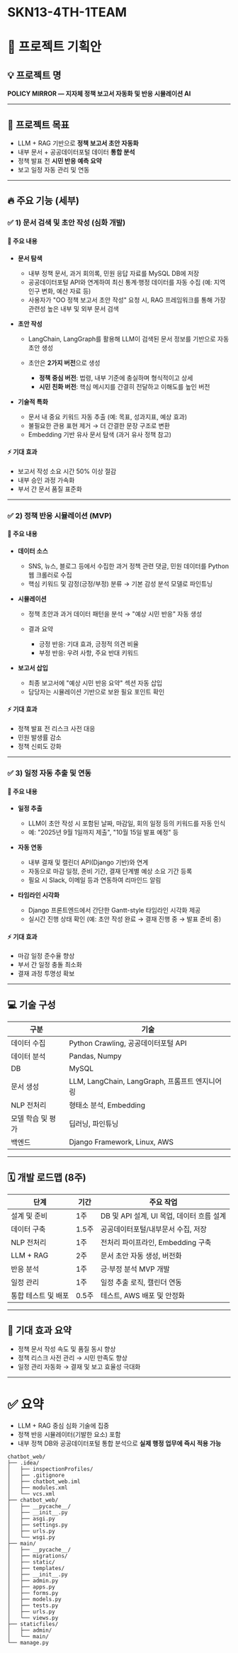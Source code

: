 # SKN13-4TH-1TEAM

# 📄 **프로젝트 기획안**

## 💡 프로젝트 명

**POLICY MIRROR — 지자체 정책 보고서 자동화 및 반응 시뮬레이션 AI**

---

## 🎯 **프로젝트 목표**

* LLM + RAG 기반으로 **정책 보고서 초안 자동화**
* 내부 문서 + 공공데이터포털 데이터 **통합 분석**
* 정책 발표 전 **시민 반응 예측 요약**
* 보고 일정 자동 관리 및 연동

---

## 🔥 **주요 기능 (세부)**

### ✅ 1) 문서 검색 및 초안 작성 (심화 개발)

#### 💬 주요 내용

* **문서 탐색**

  * 내부 정책 문서, 과거 회의록, 민원 응답 자료를 MySQL DB에 저장
  * 공공데이터포털 API와 연계하여 최신 통계·행정 데이터를 자동 수집 (예: 지역 인구 변화, 예산 자료 등)
  * 사용자가 "OO 정책 보고서 초안 작성" 요청 시, RAG 프레임워크를 통해 가장 관련성 높은 내부 및 외부 문서 검색

* **초안 작성**

  * LangChain, LangGraph를 활용해 LLM이 검색된 문서 정보를 기반으로 자동 초안 생성
  * 초안은 **2가지 버전**으로 생성

    * **정책 중심 버전**: 법령, 내부 기준에 충실하며 형식적이고 상세
    * **시민 친화 버전**: 핵심 메시지를 간결히 전달하고 이해도를 높인 버전

* **기술적 특화**

  * 문서 내 중요 키워드 자동 추출 (예: 목표, 성과지표, 예상 효과)
  * 불필요한 관용 표현 제거 → 더 간결한 문장 구조로 변환
  * Embedding 기반 유사 문서 탐색 (과거 유사 정책 참고)

#### ⚡️ 기대 효과

* 보고서 작성 소요 시간 50% 이상 절감
* 내부 승인 과정 가속화
* 부서 간 문서 품질 표준화

---

### ✅ 2) 정책 반응 시뮬레이션 (MVP)

#### 💬 주요 내용

* **데이터 소스**

  * SNS, 뉴스, 블로그 등에서 수집한 과거 정책 관련 댓글, 민원 데이터를 Python 웹 크롤러로 수집
  * 핵심 키워드 및 감정(긍정/부정) 분류 → 기본 감성 분석 모델로 파인튜닝

* **시뮬레이션**

  * 정책 초안과 과거 데이터 패턴을 분석 → "예상 시민 반응" 자동 생성
  * 결과 요약

    * 긍정 반응: 기대 효과, 긍정적 의견 비율
    * 부정 반응: 우려 사항, 주요 반대 키워드

* **보고서 삽입**

  * 최종 보고서에 "예상 시민 반응 요약" 섹션 자동 삽입
  * 담당자는 시뮬레이션 기반으로 보완 필요 포인트 확인

#### ⚡️ 기대 효과

* 정책 발표 전 리스크 사전 대응
* 민원 발생률 감소
* 정책 신뢰도 강화

---

### ✅ 3) 일정 자동 추출 및 연동

#### 💬 주요 내용

* **일정 추출**

  * LLM이 초안 작성 시 포함된 날짜, 마감일, 회의 일정 등의 키워드를 자동 인식
  * 예: "2025년 9월 1일까지 제출", "10월 15일 발표 예정" 등

* **자동 연동**

  * 내부 결재 및 캘린더 API(Django 기반)와 연계
  * 자동으로 마감 일정, 준비 기간, 결재 단계별 예상 소요 기간 등록
  * 필요 시 Slack, 이메일 등과 연동하여 리마인드 알림

* **타임라인 시각화**

  * Django 프론트엔드에서 간단한 Gantt-style 타임라인 시각화 제공
  * 실시간 진행 상태 확인 (예: 초안 작성 완료 → 결재 진행 중 → 발표 준비 중)

#### ⚡️ 기대 효과

* 마감 일정 준수율 향상
* 부서 간 일정 충돌 최소화
* 결재 과정 투명성 확보

---

## 💻 **기술 구성**

| 구분         | 기술                                    |
| ---------- | ------------------------------------- |
| 데이터 수집     | Python Crawling, 공공데이터포털 API          |
| 데이터 분석     | Pandas, Numpy                         |
| DB         | MySQL                                 |
| 문서 생성      | LLM, LangChain, LangGraph, 프롬프트 엔지니어링 |
| NLP 전처리    | 형태소 분석, Embedding                     |
| 모델 학습 및 평가 | 딥러닝, 파인튜닝                             |
| 백엔드        | Django Framework, Linux, AWS          |

---

## 🗓 **개발 로드맵 (8주)**

| 단계          | 기간   | 주요 작업                         |
| ----------- | ---- | ----------------------------- |
| 설계 및 준비     | 1주   | DB 및 API 설계, UI 목업, 데이터 흐름 설계 |
| 데이터 구축      | 1.5주 | 공공데이터포털/내부문서 수집, 저장           |
| NLP 전처리     | 1주   | 전처리 파이프라인, Embedding 구축       |
| LLM + RAG   | 2주   | 문서 초안 자동 생성, 버전화              |
| 반응 분석       | 1주   | 긍·부정 분석 MVP 개발                |
| 일정 관리       | 1주   | 일정 추출 로직, 캘린더 연동              |
| 통합 테스트 및 배포 | 0.5주 | 테스트, AWS 배포 및 안정화             |

---

## 🌟 **기대 효과 요약**

* 정책 문서 작성 속도 및 품질 동시 향상
* 정책 리스크 사전 관리 → 시민 만족도 향상
* 일정 관리 자동화 → 결재 및 보고 효율성 극대화

---

# ✅ **요약**

* LLM + RAG 중심 심화 기술에 집중
* 정책 반응 시뮬레이터(기발한 요소) 포함
* 내부 정책 DB와 공공데이터포털 통합 분석으로 **실제 행정 업무에 즉시 적용 가능**



```
chatbot_web/
├── .idea/
│   ├── inspectionProfiles/
│   ├── .gitignore
│   ├── chatbot_web.iml
│   ├── modules.xml
│   └── vcs.xml
├── chatbot_web/
│   ├── __pycache__/
│   ├── __init__.py
│   ├── asgi.py
│   ├── settings.py
│   ├── urls.py
│   └── wsgi.py
├── main/
│   ├── __pycache__/
│   ├── migrations/
│   ├── static/
│   ├── templates/
│   ├── __init__.py
│   ├── admin.py
│   ├── apps.py
│   ├── forms.py
│   ├── models.py
│   ├── tests.py
│   ├── urls.py
│   └── views.py
├── staticfiles/
│   ├── admin/
│   └── main/
└── manage.py
```